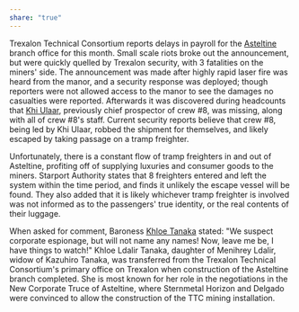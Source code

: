 ```yaml
---
share: "true"
---
```

Trexalon Technical Consortium reports delays in payroll for the [Asteltine](Location/Asteltine.md) branch office for this month. Small scale riots broke out the announcement, but were quickly quelled by Trexalon security, with 3 fatalities on the miners' side. The announcement was made after highly rapid laser fire was heard from the manor, and a security response was deployed; though reporters were not allowed access to the manor to see the damages no casualties were reported. Afterwards it was discovered during headcounts that [Khi Ulaar](Crew/Khi%20Ulaar.md), previously chief prospector of crew #8, was missing, along with all of crew #8's staff. Current security reports believe that crew #8, being led by Khi Ulaar, robbed the shipment for themselves, and likely escaped by taking passage on a tramp freighter.  
  
Unfortunately, there is a constant flow of tramp freighters in and out of Asteltine, profiting off of supplying luxuries and consumer goods to the miners. Starport Authority states that 8 freighters entered and left the system within the time period, and finds it unlikely the escape vessel will be found. They also added that it is likely whichever tramp freighter is involved was not informed as to the passengers' true identity, or the real contents of their luggage.  
  
When asked for comment, Baroness [Khloe Tanaka](Contacts/Khloe%20Tanaka.md) stated: "We suspect corporate espionage, but will not name any names! Now, leave me be, I have things to watch!" Khloe Ldalir Tanaka, daughter of Menihrey Ldalir, widow of Kazuhiro Tanaka, was transferred from the Trexalon Technical Consortium's primary office on Trexalon when construction of the Asteltine branch completed. She is most known for her role in the negotiations in the New Corporate Truce of Asteltine, where Sternmetal Horizon and Delgado were convinced to allow the construction of the TTC mining installation.